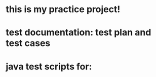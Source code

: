 # this is my practice project! 
# test documentation: test plan and test cases
# java test scripts for: 
